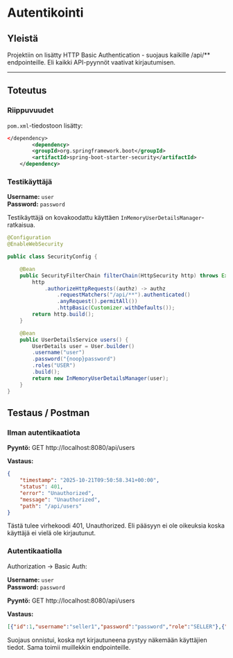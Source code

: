 # Autentikointi 

## Yleistä 

Projektiin on lisätty HTTP Basic Authentication - suojaus kaikille /api/** endpointeille. Eli kaikki API-pyynnöt vaativat kirjautumisen.  

---

## Toteutus

### Riippuvuudet

`pom.xml`-tiedostoon lisätty: 

```xml
</dependency>
		<dependency>
    	<groupId>org.springframework.boot</groupId>
    	<artifactId>spring-boot-starter-security</artifactId>
	</dependency>
```
### Testikäyttäjä

**Username:** `user`\
**Password:** `password`

Testikäyttäjä on kovakoodattu käyttäen `InMemoryUserDetailsManager`-ratkaisua.

```java
@Configuration
@EnableWebSecurity

public class SecurityConfig { 

    @Bean
    public SecurityFilterChain filterChain(HttpSecurity http) throws Exception {
        http
            .authorizeHttpRequests((authz) -> authz
                .requestMatchers("/api/**").authenticated()
                .anyRequest().permitAll())
                .httpBasic(Customizer.withDefaults());
        return http.build();
    }

    @Bean
    public UserDetailsService users() {
        UserDetails user = User.builder()
        .username("user")
        .password("{noop}password")
        .roles("USER")
        .build();
        return new InMemoryUserDetailsManager(user);
    }
}
```

## Testaus / Postman

### Ilman autentikaatiota

**Pyyntö:** GET http://localhost:8080/api/users 

**Vastaus:** 

```json 
{
    "timestamp": "2025-10-21T09:50:58.341+00:00",
    "status": 401,
    "error": "Unauthorized",
    "message": "Unauthorized",
    "path": "/api/users"
}
```

Tästä tulee virhekoodi 401, Unauthorized. Eli pääsyyn ei ole oikeuksia koska käyttäjä ei vielä ole kirjautunut. 

### Autentikaatiolla

Authorization → Basic Auth: 

**Username:** `user`\
**Password:** `password` 

**Pyyntö:** GET http://localhost:8080/api/users 

**Vastaus:**

```json 
[{"id":1,"username":"seller1","password":"password","role":"SELLER"},{"id":2,"username":"seller2","password":"password","role":"SELLER"}]
```

Suojaus onnistui, koska nyt kirjautuneena pystyy näkemään käyttäjien tiedot. Sama toimii muillekkin endpointeille. 